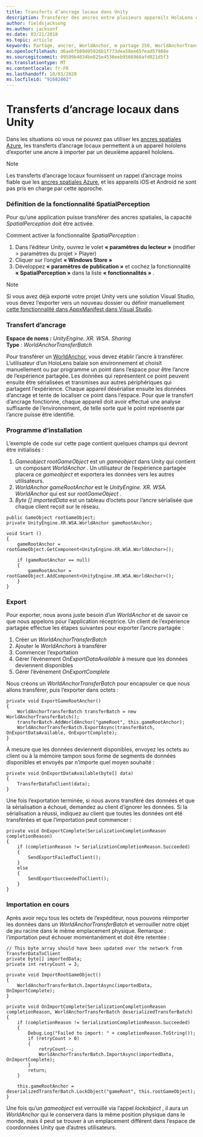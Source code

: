 ```yaml
---
title: Transferts d’ancrage locaux dans Unity
description: Transférer des ancres entre plusieurs appareils HoloLens dans une application Unity.
author: fieldsjacksong
ms.author: jacksonf
ms.date: 03/21/2018
ms.topic: article
keywords: Partage, ancrer, WorldAnchor, m partage 250, WorldAnchorTransferBatch, SpatialPerception, transfert, transfert d’ancrage local, exportation d’ancrage, importation d’ancrage
ms.openlocfilehash: d6aebfb89d05926b1f773dea58ee65fead57988e
ms.sourcegitcommit: 09599b4034be825e4536eeb9566968afd021d5f3
ms.translationtype: MT
ms.contentlocale: fr-FR
ms.lasthandoff: 10/03/2020
ms.locfileid: "91682802"
---
```

# <a name="local-anchor-transfers-in-unity"></a>Transferts d’ancrage locaux dans Unity

Dans les situations où vous ne pouvez pas utiliser les <a href="https://docs.microsoft.com/azure/spatial-anchors" target="_blank">ancres spatiales Azure</a>, les transferts d’ancrage locaux permettent à un appareil hololens d’exporter une ancre à importer par un deuxième appareil hololens.

>[!NOTE]
>Les transferts d’ancrage locaux fournissent un rappel d’ancrage moins fiable que les <a href="https://docs.microsoft.com/azure/spatial-anchors" target="_blank">ancres spatiales Azure</a>, et les appareils iOS et Android ne sont pas pris en charge par cette approche.

### <a name="setting-the-spatialperception-capability"></a>Définition de la fonctionnalité SpatialPerception

Pour qu’une application puisse transférer des ancres spatiales, la capacité *SpatialPerception* doit être activée.

Comment activer la fonctionnalité *SpatialPerception* :
1. Dans l’éditeur Unity, ouvrez le volet **« paramètres du lecteur »** (modifier > paramètres du projet > Player)
2. Cliquer sur l’onglet **« Windows Store »**
3. Développez **« paramètres de publication »** et cochez la fonctionnalité **« SpatialPerception »** dans la liste **« fonctionnalités »** .

>[!NOTE]
>Si vous avez déjà exporté votre projet Unity vers une solution Visual Studio, vous devez l’exporter vers un nouveau dossier ou définir manuellement [cette fonctionnalité dans AppxManifest dans Visual Studio](local-anchor-transfers-in-directx.md#set-up-your-app-to-use-the-spatialperception-capability).

### <a name="anchor-transfer"></a>Transfert d’ancrage

**Espace de noms :** *UnityEngine. XR. WSA. Sharing*<br>
**Type** : *WorldAnchorTransferBatch*

Pour transférer un [WorldAnchor](../develop/unity/coordinate-systems-in-unity.md), vous devez établir l’ancre à transférer. L’utilisateur d’un HoloLens balaie son environnement et choisit manuellement ou par programme un point dans l’espace pour être l’ancre de l’expérience partagée. Les données qui représentent ce point peuvent ensuite être sérialisées et transmises aux autres périphériques qui partagent l’expérience. Chaque appareil désérialise ensuite les données d’ancrage et tente de localiser ce point dans l’espace. Pour que le transfert d’ancrage fonctionne, chaque appareil doit avoir effectué une analyse suffisante de l’environnement, de telle sorte que le point représenté par l’ancre puisse être identifié.

### <a name="setup"></a>Programme d’installation

L’exemple de code sur cette page contient quelques champs qui devront être initialisés :
1. *Gameobject rootGameObject* est un *gameobject* dans Unity qui contient un composant *WorldAnchor* . Un utilisateur de l’expérience partagée placera ce *gameobject* et exportera les données vers les autres utilisateurs.
2. *WorldAnchor gameRootAnchor* est le *UnityEngine. XR. WSA. WorldAnchor* qui est sur *rootGameObject* .
3. *Byte [] importedData* est un tableau d’octets pour l’ancre sérialisée que chaque client reçoit sur le réseau.

```
public GameObject rootGameObject;
private UnityEngine.XR.WSA.WorldAnchor gameRootAnchor;

void Start ()
{
    gameRootAnchor = rootGameObject.GetComponent<UnityEngine.XR.WSA.WorldAnchor>();

    if (gameRootAnchor == null)
    {
        gameRootAnchor = rootGameObject.AddComponent<UnityEngine.XR.WSA.WorldAnchor>();
    }
}
```

### <a name="exporting"></a>Export

Pour exporter, nous avons juste besoin d’un *WorldAnchor* et de savoir ce que nous appelons pour l’application réceptrice. Un client de l’expérience partagée effectue les étapes suivantes pour exporter l’ancre partagée :
1. Créer un *WorldAnchorTransferBatch*
2. Ajouter le *WorldAnchors* à transférer
3. Commencer l’exportation
4. Gérer l’événement *OnExportDataAvailable* à mesure que les données deviennent disponibles
5. Gérer l’événement *OnExportComplete*

Nous créons un *WorldAnchorTransferBatch* pour encapsuler ce que nous allons transférer, puis l’exporter dans octets :

```
private void ExportGameRootAnchor()
{
    WorldAnchorTransferBatch transferBatch = new WorldAnchorTransferBatch();
    transferBatch.AddWorldAnchor("gameRoot", this.gameRootAnchor);
    WorldAnchorTransferBatch.ExportAsync(transferBatch, OnExportDataAvailable, OnExportComplete);
}
```

À mesure que les données deviennent disponibles, envoyez les octets au client ou à la mémoire tampon sous forme de segments de données disponibles et envoyés par n’importe quel moyen souhaité :

```
private void OnExportDataAvailable(byte[] data)
{
    TransferDataToClient(data);
}
```

Une fois l’exportation terminée, si nous avons transféré des données et que la sérialisation a échoué, demandez au client d’ignorer les données. Si la sérialisation a réussi, indiquez au client que toutes les données ont été transférées et que l’importation peut commencer :

```
private void OnExportComplete(SerializationCompletionReason completionReason)
{
    if (completionReason != SerializationCompletionReason.Succeeded)
    {
        SendExportFailedToClient();
    }
    else
    {
        SendExportSucceededToClient();
    }
}
```

### <a name="importing"></a>Importation en cours

Après avoir reçu tous les octets de l’expéditeur, nous pouvons réimporter les données dans un *WorldAnchorTransferBatch* et verrouiller notre objet de jeu racine dans le même emplacement physique. Remarque : l’importation peut échouer momentanément et doit être retentée :

```
// This byte array should have been updated over the network from TransferDataToClient
private byte[] importedData;
private int retryCount = 3;

private void ImportRootGameObject()
{
    WorldAnchorTransferBatch.ImportAsync(importedData, OnImportComplete);
}

private void OnImportComplete(SerializationCompletionReason completionReason, WorldAnchorTransferBatch deserializedTransferBatch)
{
    if (completionReason != SerializationCompletionReason.Succeeded)
    {
        Debug.Log("Failed to import: " + completionReason.ToString());
        if (retryCount > 0)
        {
            retryCount--;
            WorldAnchorTransferBatch.ImportAsync(importedData, OnImportComplete);
        }
        return;
    }

    this.gameRootAnchor = deserializedTransferBatch.LockObject("gameRoot", this.rootGameObject);
}
```

Une fois qu’un *gameobject* est verrouillé via l’appel *lockobject* , il aura un *WorldAnchor* qui le conservera dans la même position physique dans le monde, mais il peut se trouver à un emplacement différent dans l’espace de coordonnées Unity que d’autres utilisateurs.

